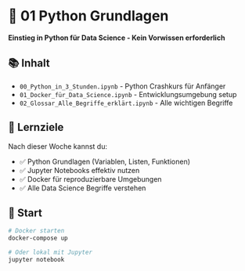# 🐍 01 Python Grundlagen

**Einstieg in Python für Data Science - Kein Vorwissen erforderlich**

## 📚 Inhalt

- `00_Python_in_3_Stunden.ipynb` - Python Crashkurs für Anfänger
- `01_Docker_für_Data_Science.ipynb` - Entwicklungsumgebung setup
- `02_Glossar_Alle_Begriffe_erklärt.ipynb` - Alle wichtigen Begriffe

## 🎯 Lernziele

Nach dieser Woche kannst du:
- ✅ Python Grundlagen (Variablen, Listen, Funktionen)
- ✅ Jupyter Notebooks effektiv nutzen
- ✅ Docker für reproduzierbare Umgebungen
- ✅ Alle Data Science Begriffe verstehen

## 🚀 Start

```bash
# Docker starten
docker-compose up

# Oder lokal mit Jupyter
jupyter notebook
```
